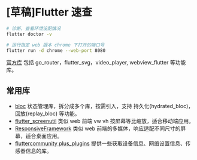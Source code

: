 # [草稿]Flutter 速查

```bash
# 诊断，查看环境设配情况
flutter doctor -v

# 运行指定 web 版本 chrome 下打开的端口号
flutter run -d chrome --web-port 8080
```

[官方库](https://github.com/flutter/packages) 包括 go_router，flutter_svg，video_player, webview_flutter 等功能库。

## 常用库

- [bloc](https://github.com/felangel/bloc) 状态管理库，拆分成多个库，按需引入，支持 持久化(hydrated_bloc)，回放(replay_bloc) 等功能。
- [flutter_screenutil](https://github.com/OpenFlutter/flutter_screenutil) 类似 web 前端 vw vh 按屏幕等比缩放，适合移动端应用。
- [ResponsiveFramework](https://github.com/Codelessly/ResponsiveFramework) 类似 web 前端的多媒体，响应适配不同尺寸的屏幕，适合桌面应用。
- [fluttercommunity plus_plugins](https://github.com/fluttercommunity/plus_plugins) 提供一些获取设备信息、网络设置信息、传感器信息的库。
